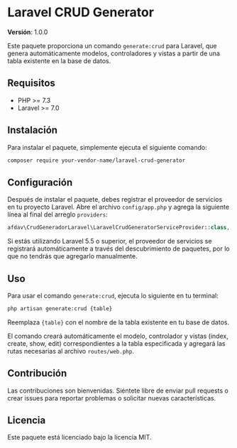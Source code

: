 # Laravel CRUD Generator

**Versión**: 1.0.0

Este paquete proporciona un comando `generate:crud` para Laravel, que genera automáticamente modelos, controladores y vistas a partir de una tabla existente en la base de datos.

## Requisitos

- PHP >= 7.3
- Laravel >= 7.0

## Instalación

Para instalar el paquete, simplemente ejecuta el siguiente comando:

```bash
composer require your-vendor-name/laravel-crud-generator
```
## Configuración

Después de instalar el paquete, debes registrar el proveedor de servicios en tu proyecto Laravel. Abre el archivo `config/app.php` y agrega la siguiente línea al final del arreglo `providers`:

```php
afdav\CrudGeneradorLaravel\LaravelCrudGeneratorServiceProvider::class,
```
Si estás utilizando Laravel 5.5 o superior, el proveedor de servicios se registrará automáticamente a través del descubrimiento de paquetes, por lo que no tendrás que agregarlo manualmente.

## Uso
Para usar el comando `generate:crud`, ejecuta lo siguiente en tu terminal:

```bash
php artisan generate:crud {table}
```

Reemplaza `{table}` con el nombre de la tabla existente en tu base de datos.

El comando creará automáticamente el modelo, controlador y vistas (index, create, show, edit) correspondientes a la tabla especificada y agregará las rutas necesarias al archivo `routes/web.php`.

## Contribución
Las contribuciones son bienvenidas. Siéntete libre de enviar pull requests o crear issues para reportar problemas o solicitar nuevas características.

## Licencia
Este paquete está licenciado bajo la licencia MIT.